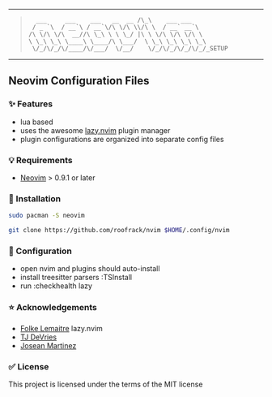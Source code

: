 ----------
>
>       ___     ___    ___   __  __ /\_\    ___ ___
>      / _ `\  / __`\ / __`\/\ \/\ \\/\ \  / __` __`\
>     /\ \/\ \/\  __//\ \_\ \ \ \_/ |\ \ \/\ \/\ \/\ \
>     \ \_\ \_\ \____\ \____/\ \___/  \ \_\ \_\ \_\ \_\
>      \/_/\/_/\/____/\/___/  \/__/    \/_/\/_/\/_/\/_/_SETUP

----------

## Neovim Configuration Files

### :sparkles: Features

- lua based 
- uses the  awesome [lazy.nvim](https://github.com/folke/lazy.nvim) plugin manager
- plugin configurations are organized into separate config files

### :bulb: Requirements

- [Neovim](https://neovim.io) > 0.9.1 or later

### :construction: Installation

```sh
sudo pacman -S neovim
```
```sh
git clone https://github.com/roofrack/nvim $HOME/.config/nvim
```

### :wrench: Configuration

- open nvim and plugins should auto-install
- install treesitter parsers :TSInstall
- run :checkhealth lazy 

### :star: Acknowledgements

- [Folke Lemaitre](https://github/folke)  lazy.nvim  
- [TJ DeVries](https://github/tjdevries)   
- [Josean Martinez](https://www.youtube.com/@joseanmartinez)

### :white_check_mark: License

This project is licensed under the terms of the MIT license



